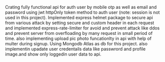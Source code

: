 Crating fully functional api for auth user by mobile otp as well as email and password using jwt httpOnly token method to auth user (note: session is not used in this project). Implemented express helmet package to secure api from various attack by setting secure and custom header in each request and implemented express-rate-limiter for avoid and prevent attack like ddos and prevent server from overfloading by many request in small period of time. also implementing upload pic photo funcationlty in api with help of multer during signup. Using Mongodb Atlas as db for this project. also implementin upadate user credentails data like passwrord and profile image.and show only loggedin user data to api.
